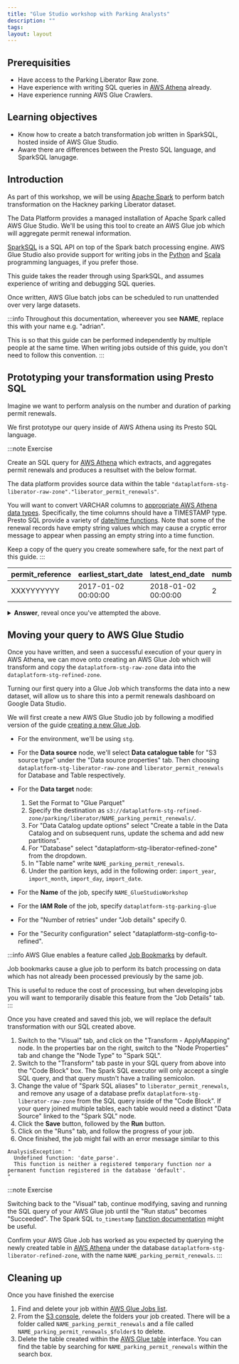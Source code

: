 ```yaml
---
title: "Glue Studio workshop with Parking Analysts"
description: ""
tags:
layout: layout
---
```


## Prerequisities

- Have access to the Parking Liberator Raw zone.
- Have experience with writing SQL queries in [AWS Athena][aws_athena] already.
- Have experience running AWS Glue Crawlers.

## Learning objectives

- Know how to create a batch transformation job written in SparkSQL, hosted inside of AWS Glue Studio.
- Aware there are differences between the Presto SQL language, and SparkSQL lanugage.

## Introduction

As part of this workshop, we will be using [Apache Spark][apache_spark] to perform batch
transformation on the Hackney parking Liberator dataset.

The Data Platform provides a managed installation of Apache Spark called AWS Glue Studio.
We'll be using this tool to create an AWS Glue job which will aggregate permit renewal
information.

[SparkSQL][spark_sql] is a SQL API on top of the Spark batch processing engine.
AWS Glue Studio also provide support for writing jobs in the [Python][python]
and [Scala][scala] programming languages, if you prefer those.

This guide takes the reader through using SparkSQL, and assumes experience of writing
and debugging SQL queries.

Once written, AWS Glue batch jobs can be scheduled to run unattended over very large
datasets.

:::info
Throughout this documentation, whereever you see **NAME**, replace this with your name
e.g. "adrian".

This is so that this guide can be performed independently by multiple people at the same time.
When writing jobs outside of this guide, you don't need to follow this convention.
:::

## Prototyping your transformation using Presto SQL

Imagine we want to perform analysis on the number and duration of parking permit renewals.

We first prototype our query inside of AWS Athena using its Presto SQL language.

:::note Exercise

Create an SQL query for [AWS Athena][aws_athena_console] which extracts, and aggregates permit renewals and produces
a resultset with the below format.

The data platform provides source data within the table
`"dataplatform-stg-liberator-raw-zone"."liberator_permit_renewals"`.

You will want to convert VARCHAR columns to [appropriate AWS Athena data types][athena_data_types].
Specifically, the time columns should have a TIMESTAMP type.
Presto SQL provide a variety of [date/time functions][presto_sql_datetime_functions].
Note that some of the renewal records have empty string values which may cause a cryptic error
message to appear when passing an empty string into a time function.

Keep a copy of the query you create somewhere safe, for the next part of this guide.
:::

<table>
  <thead>
    <tr>
      <th>permit_reference</th>
      <th>earliest_start_date</th>
      <th>latest_end_date</th>
      <th>number_of_renewals</th>
      <th>import_year</th>
      <th>import_month</th>
      <th>import_day</th>
      <th>import_date</th>
    </tr>
  </thead>
  <tbody>
    <tr>
      <td>XXXYYYYYYY</td>
      <td>2017-01-02 00:00:00</td>
      <td>2018-01-02 00:00:00</td>
      <td>2</td>
      <td>2021</td>
      <td>04</td>
      <td>15</td>
    </tr>
  </tbody>
</table>

<details>
  <summary><b>Answer</b>, reveal once you've attempted the above.</summary>

```sql
SELECT
      permit_reference,
      MAX(DATE_PARSE(NULLIF(renewal_end_date, ''), '%Y-%m-%d %H:%i:%S')) AS last_end_date,
      MIN(DATE_PARSE(NULLIF(renewal_start_date, ''), '%Y-%m-%d %H:%i:%S')) AS earliest_start_date,
      COUNT(*) AS number_of_renewals,
      import_year, import_month, import_day, import_date
FROM "dataplatform-stg-liberator-raw-zone"."liberator_permit_renewals"
GROUP BY permit_reference, import_year, import_month, import_day, import_date
```

</details>

## Moving your query to AWS Glue Studio

Once you have written, and seen a successful execution of your query in AWS Athena, we can move onto
creating an AWS Glue Job which will transform and copy the `dataplatform-stg-raw-zone` data
into the `dataplatform-stg-refined-zone`.

Turning our first query into a Glue Job which transforms the data into a new dataset, will allow us
to share this into a permit renewals dashboard on Google Data Studio.

We will first create a new AWS Glue Studio job by following a modified version of the guide
[creating a new Glue Job][creating_a_new_glue_job].

- For the environment, we'll be using `stg`.
- For the **Data source** node, we'll select **Data catalogue table** for "S3 source type"
  under the "Data source properties" tab.
  Then choosing `dataplatform-stg-liberator-raw-zone` and `liberator_permit_renewals`
  for Database and Table respectively.
- For the **Data target** node:

  1. Set the Format to "Glue Parquet"
  1. Specify the destination as `s3://dataplatform-stg-refined-zone/parking/liberator/NAME_parking_permit_renewals/`.
  1. For "Data Catalog update options" select "Create a table in the Data Catalog and on subsequent runs, update the schema and add new partitions".
  1. For "Database" select "dataplatform-stg-liberator-refined-zone" from the dropdown.
  1. In "Table name" write `NAME_parking_permit_renewals`.
  1. Under the parition keys, add in the following order: `import_year`, `import_month`, `import_day`, `import_date`.

- For the **Name** of the job, specify `NAME_GlueStudioWorkshop`
- For the **IAM Role** of the job, specify `dataplatform-stg-parking-glue`
- For the "Number of retries" under "Job details" specify 0.
- For the "Security configuration" select "dataplatform-stg-config-to-refined".

:::info
AWS Glue enables a feature called [Job Bookmarks][aws_glue_job_bookmarks] by default.

Job bookmarks cause a glue job to perform its batch processing on data which has not
already been processed previously by the same job.

This is useful to reduce the cost of processing, but when developing jobs you will
want to temporarily disable this feature from the "Job Details" tab.
:::

Once you have created and saved this job, we will replace the default transformation with
our SQL created above.

1. Switch to the "Visual" tab, and click on the "Transform - ApplyMapping" node.
   In the properties bar on the right, switch to the "Node Properties" tab and change the "Node Type"
   to "Spark SQL".
1. Switch to the "Transform" tab paste in your SQL query from above into the "Code Block" box.
   The Spark SQL executor will only accept a single SQL query, and that query mustn't have
   a trailing semicolon.
1. Change the value of "Spark SQL aliases" to `liberator_permit_renewals`, and remove any usage of a
   database prefix `dataplatform-stg-liberator-raw-zone` from the SQL query inside of the "Code Block".
   If your query joined multiple tables, each table would need a distinct "Data Source" linked
   to the "Spark SQL" node.
1. Click the **Save** button, followed by the **Run** button.
1. Click on the "Runs" tab, and follow the progress of your job.
1. Once finished, the job might fail with an error message similar to this

```shell
AnalysisException: "
  Undefined function: 'date_parse'.
  This function is neither a registered temporary function nor a permanent function registered in the database 'default'.
"
```

:::note Exercise

Switching back to the "Visual" tab, continue modifying, saving and running the SQL query
of your AWS Glue job until the "Run status" becomes "Succeeded".
The Spark SQL `to_timestamp` [function documentation][spark_sql_to_timestamp] might be useful.

Confirm your AWS Glue Job has worked as you expected by querying the newly created table
in [AWS Athena][aws_athena_console] under the database `dataplatform-stg-liberator-refined-zone`, with the
name `NAME_parking_permit_renewals`.
:::

## Cleaning up

Once you have finished the exercise

1. Find and delete your job within [AWS Glue Jobs list][aws_glue_jobs_console].
1. From the [S3 console][aws_s3_conosole_refined_zone], delete the folders your job created.
   There will be a folder called `NAME_parking_permit_renewals` and a file called `NAME_parking_permit_renewals_$folder$`
   to delete.
1. Delete the table created within the [AWS Glue table][aws_glue_table] interface.
   You can find the table by searching for `NAME_parking_permit_renewals` within the search box.

[apache_spark]: https://spark.apache.org/
[spark_sql]: https://spark.apache.org/docs/latest/api/sql/index.html
[spark_sql_to_timestamp]: https://spark.apache.org/docs/latest/api/sql/index.html#to_timestamp
[python]: https://www.python.org/
[scala]: https://www.scala-lang.org/
[aws_athena]: ../playbook/querying-and-analysing-data/querying-data-using-sql.md
[athena_data_types]: https://docs.aws.amazon.com/athena/latest/ug/data-types.html
[presto_sql_datetime_functions]: https://prestodb.io/docs/0.217/functions/datetime.html
[creating_a_new_glue_job]: ../playbook/transforming-data/using-aws-glue/001-using-glue-studio.md#creating-a-new-glue-job
[aws_athena_console]: https://eu-west-2.console.aws.amazon.com/athena/home?region=eu-west-2#query
[aws_glue_job_bookmarks]: https://docs.aws.amazon.com/glue/latest/dg/monitor-continuations.html
[aws_glue_jobs_console]: https://eu-west-2.console.aws.amazon.com/glue/home?region=eu-west-2#etl:tab=jobs
[aws_s3_conosole_refined_zone]: https://s3.console.aws.amazon.com/s3/buckets/dataplatform-stg-refined-zone?region=eu-west-2&prefix=parking/liberator/&showversions=false
[aws_glue_table]: https://eu-west-2.console.aws.amazon.com/glue/home?region=eu-west-2#catalog:tab=tables
